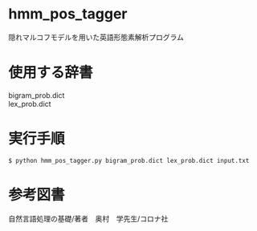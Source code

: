# hmm_pos_tagger  
隠れマルコフモデルを用いた英語形態素解析プログラム  

# 使用する辞書
bigram_prob.dict  
lex_prob.dict

# 実行手順
`$ python hmm_pos_tagger.py bigram_prob.dict lex_prob.dict input.txt`

# 参考図書
自然言語処理の基礎/著者　奥村　学先生/コロナ社

